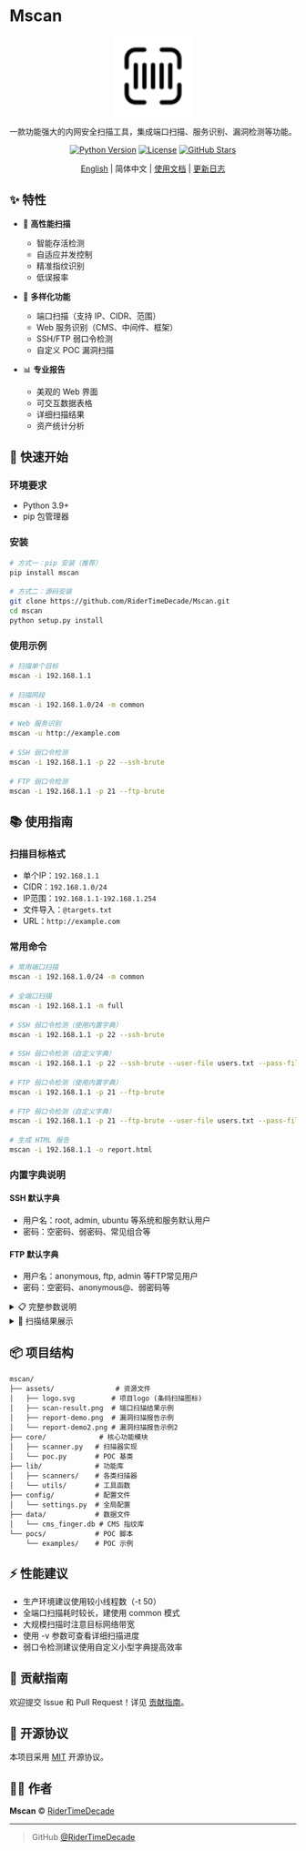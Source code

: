 # Mscan

<div align="center">

<img src="assets/logo.svg" width="120" height="120" alt="Mscan Logo" style="background-color: white; padding: 10px; border-radius: 10px;">

一款功能强大的内网安全扫描工具，集成端口扫描、服务识别、漏洞检测等功能。

[![Python Version](https://img.shields.io/badge/python-3.9+-blue)](https://www.python.org/)
[![License](https://img.shields.io/badge/license-MIT-green)](LICENSE)
[![GitHub Stars](https://img.shields.io/github/stars/RiderTimeDecade/Mscan?style=social)](https://github.com/RiderTimeDecade/Mscan)

[English](README_EN.md) | 简体中文 | [使用文档](docs/guide.md) | [更新日志](CHANGELOG.md)

</div>

## ✨ 特性

- 🚀 **高性能扫描**
  - 智能存活检测
  - 自适应并发控制
  - 精准指纹识别
  - 低误报率

- 🎯 **多样化功能**
  - 端口扫描（支持 IP、CIDR、范围）
  - Web 服务识别（CMS、中间件、框架）
  - SSH/FTP 弱口令检测
  - 自定义 POC 漏洞扫描

- 📊 **专业报告**
  - 美观的 Web 界面
  - 可交互数据表格
  - 详细扫描结果
  - 资产统计分析

## 🚀 快速开始

### 环境要求

- Python 3.9+
- pip 包管理器

### 安装

```bash
# 方式一：pip 安装（推荐）
pip install mscan

# 方式二：源码安装
git clone https://github.com/RiderTimeDecade/Mscan.git
cd mscan
python setup.py install
```

### 使用示例

```bash
# 扫描单个目标
mscan -i 192.168.1.1

# 扫描网段
mscan -i 192.168.1.0/24 -m common

# Web 服务识别
mscan -u http://example.com

# SSH 弱口令检测
mscan -i 192.168.1.1 -p 22 --ssh-brute

# FTP 弱口令检测
mscan -i 192.168.1.1 -p 21 --ftp-brute
```

## 📚 使用指南

### 扫描目标格式

- 单个IP：`192.168.1.1`
- CIDR：`192.168.1.0/24`
- IP范围：`192.168.1.1-192.168.1.254`
- 文件导入：`@targets.txt`
- URL：`http://example.com`

### 常用命令

```bash
# 常用端口扫描
mscan -i 192.168.1.0/24 -m common

# 全端口扫描
mscan -i 192.168.1.1 -m full

# SSH 弱口令检测（使用内置字典）
mscan -i 192.168.1.1 -p 22 --ssh-brute

# SSH 弱口令检测（自定义字典）
mscan -i 192.168.1.1 -p 22 --ssh-brute --user-file users.txt --pass-file pass.txt

# FTP 弱口令检测（使用内置字典）
mscan -i 192.168.1.1 -p 21 --ftp-brute

# FTP 弱口令检测（自定义字典）
mscan -i 192.168.1.1 -p 21 --ftp-brute --user-file users.txt --pass-file pass.txt

# 生成 HTML 报告
mscan -i 192.168.1.1 -o report.html
```

### 内置字典说明

#### SSH 默认字典
- 用户名：root, admin, ubuntu 等系统和服务默认用户
- 密码：空密码、弱密码、常见组合等

#### FTP 默认字典
- 用户名：anonymous, ftp, admin 等FTP常见用户
- 密码：空密码、anonymous@、弱密码等

<details>
<summary>📋 完整参数说明</summary>

```
-h, --help            显示帮助信息
-i, --ip IP          目标IP/CIDR/范围
-u, --url URL        目标URL
-m, --mode MODE      扫描模式 (common/minimal/full)
-p, --ports PORTS    自定义端口
-t, --threads N      线程数 (默认: 500)
-o, --output FILE    输出文件
-v, --verbose        详细输出
--no-web             禁用Web识别
--ssh-brute          启用SSH弱口令检测
--ftp-brute          启用FTP弱口令检测
--user-file FILE     用户名字典
--pass-file FILE     密码字典
--report-dir DIR     报告目录
```

</details>

<details>
<summary>📸 扫描结果展示</summary>

![端口扫描结果](assets/scan-result.png)
![漏洞扫描报告](assets/report-demo.png)
![漏洞扫描报告](assets/report-demo2.png)

</details>

## 📦 项目结构

```
mscan/
├── assets/               # 资源文件
│   ├── logo.svg         # 项目logo (条码扫描图标)
│   ├── scan-result.png  # 端口扫描结果示例
│   ├── report-demo.png  # 漏洞扫描报告示例
│   └── report-demo2.png # 漏洞扫描报告示例2
├── core/             # 核心功能模块
│   ├── scanner.py   # 扫描器实现
│   └── poc.py       # POC 基类
├── lib/             # 功能库
│   ├── scanners/    # 各类扫描器
│   └── utils/       # 工具函数
├── config/          # 配置文件
│   └── settings.py  # 全局配置
├── data/            # 数据文件
│   └── cms_finger.db # CMS 指纹库
└── pocs/            # POC 脚本
    └── examples/    # POC 示例
```

## ⚡ 性能建议

- 生产环境建议使用较小线程数（-t 50）
- 全端口扫描耗时较长，建使用 common 模式
- 大规模扫描时注意目标网络带宽
- 使用 -v 参数可查看详细扫描进度
- 弱口令检测建议使用自定义小型字典提高效率

## 🤝 贡献指南

欢迎提交 Issue 和 Pull Request！详见 [贡献指南](CONTRIBUTING.md)。

## 📜 开源协议

本项目采用 [MIT](LICENSE) 开源协议。

## 👨‍💻 作者

**Mscan** © [RiderTimeDecade](https://github.com/RiderTimeDecade)  

---

> GitHub [@RiderTimeDecade](https://github.com/RiderTimeDecade)
